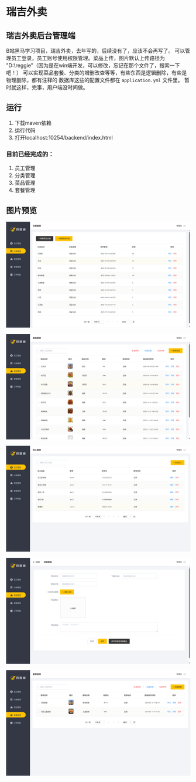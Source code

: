 # 瑞吉外卖

## 瑞吉外卖后台管理端

B站黑马学习项目，瑞吉外卖，去年写的，后续没有了，应该不会再写了。
可以管理员工登录，员工账号使用权限管理。菜品上传，图片默认上传路径为 "D:\reggie"（因为是在win端开发，可以修改，忘记在那个文件了，搜索一下吧！）
可以实现菜品套餐、分类的增删改查等等，有些东西是逻辑删除，有些是物理删除，都有注释的
数据库这些的配置文件都在 `application.yml` 文件里。
暂时就这样，完事，用户端没时间做。

## 运行
1. 下载maven依赖
2. 运行代码
3. 打开localhost:10254/backend/index.html

### 目前已经完成的：

1. 员工管理
2. 分类管理
3. 菜品管理
4. 套餐管理

## 图片预览

![](https://github.com/Passing-of-A-Dream/reggie-take-out/blob/main/preview/category.png)

![dish](https://github.com/Passing-of-A-Dream/reggie-take-out/blob/main/preview/dish.png)

![employee](https://github.com/Passing-of-A-Dream/reggie-take-out/blob/main/preview/employee.png)

![newDish](https://github.com/Passing-of-A-Dream/reggie-take-out/blob/main/preview/newDish.png)

![setmeal](https://github.com/Passing-of-A-Dream/reggie-take-out/blob/main/preview/setmeal.png)

